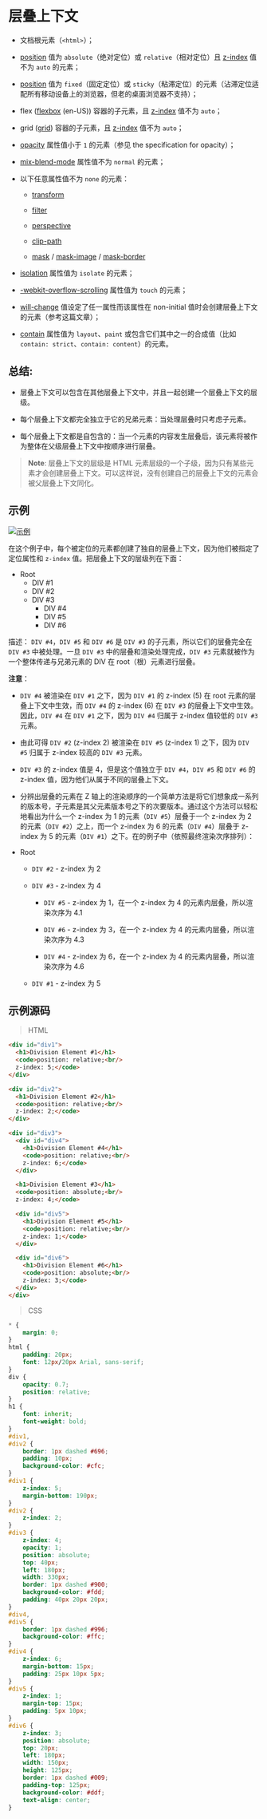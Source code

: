 #
# 层叠上下文

* 文档根元素（`<html>`）；

* [position](https://developer.mozilla.org/zh-CN/docs/Web/CSS/position) 值为 `absolute`（绝对定位）或  `relative`（相对定位）且 [z-index](https://developer.mozilla.org/zh-CN/docs/Web/CSS/z-index) 值不为 `auto` 的元素；

* [position](https://developer.mozilla.org/zh-CN/docs/Web/CSS/position) 值为 `fixed`（固定定位）或 `sticky`（粘滞定位）的元素（沾滞定位适配所有移动设备上的浏览器，但老的桌面浏览器不支持）；

* flex ([flexbox](https://developer.mozilla.org/en-US/docs/Web/CSS/CSS_Flexible_Box_Layout/Basic_Concepts_of_Flexbox) (en-US)) 容器的子元素，且 [z-index](https://developer.mozilla.org/zh-CN/docs/Web/CSS/z-index) 值不为 `auto`；

* grid ([grid](https://developer.mozilla.org/zh-CN/docs/Web/CSS/grid)) 容器的子元素，且 [z-index](https://developer.mozilla.org/zh-CN/docs/Web/CSS/z-index) 值不为 `auto`；

* [opacity](https://developer.mozilla.org/zh-CN/docs/Web/CSS/opacity) 属性值小于 `1` 的元素（参见 the specification for opacity）；

* [mix-blend-mode](https://developer.mozilla.org/zh-CN/docs/Web/CSS/mix-blend-mode) 属性值不为 `normal` 的元素；

* 以下任意属性值不为 `none` 的元素：

    * [transform](https://developer.mozilla.org/zh-CN/docs/Web/CSS/transform)

    * [filter](https://developer.mozilla.org/zh-CN/docs/Web/CSS/filter)

    * [perspective](https://developer.mozilla.org/zh-CN/docs/Web/CSS/perspective)

    * [clip-path](https://developer.mozilla.org/zh-CN/docs/Web/CSS/clip-path)

    * [mask](https://developer.mozilla.org/zh-CN/docs/Web/CSS/mask) / [mask-image](https://developer.mozilla.org/zh-CN/docs/Web/CSS/mask-image) / [mask-border](https://developer.mozilla.org/zh-CN/docs/Web/CSS/mask-border)

* [isolation](https://developer.mozilla.org/zh-CN/docs/Web/CSS/isolation) 属性值为 `isolate` 的元素；

* [-webkit-overflow-scrolling](https://developer.mozilla.org/zh-CN/docs/Web/CSS/-webkit-overflow-scrolling) 属性值为 `touch` 的元素；

* [will-change](https://developer.mozilla.org/zh-CN/docs/Web/CSS/will-change) 值设定了任一属性而该属性在 non-initial 值时会创建层叠上下文的元素（参考这篇文章）；

* [contain](https://developer.mozilla.org/zh-CN/docs/Web/CSS/contain) 属性值为 `layout`、`paint` 或包含它们其中之一的合成值（比如 `contain: strict`、`contain: content`）的元素。

## 总结:

* 层叠上下文可以包含在其他层叠上下文中，并且一起创建一个层叠上下文的层级。

* 每个层叠上下文都完全独立于它的兄弟元素：当处理层叠时只考虑子元素。

* 每个层叠上下文都是自包含的：当一个元素的内容发生层叠后，该元素将被作为整体在父级层叠上下文中按顺序进行层叠。

> **Note**: 层叠上下文的层级是 HTML 元素层级的一个子级，因为只有某些元素才会创建层叠上下文。可以这样说，没有创建自己的层叠上下文的元素会被父层叠上下文同化。

## 示例

<a data-fancybox title="示例" href="/notes/assets/css/understanding_zindex_04.png">![示例](/notes/assets/css/understanding_zindex_04.png)</a>

在这个例子中，每个被定位的元素都创建了独自的层叠上下文，因为他们被指定了定位属性和 `z-index` 值。把层叠上下文的层级列在下面：

* Root
    * DIV #1
    * DIV #2
    * DIV #3
        * DIV #4
        * DIV #5
        * DIV #6
    
描述： `DIV #4`，`DIV #5` 和 `DIV #6` 是 `DIV #3` 的子元素，所以它们的层叠完全在 `DIV #3` 中被处理。一旦 `DIV #3` 中的层叠和渲染处理完成，`DIV #3` 元素就被作为一个整体传递与兄弟元素的 DIV 在 root（根）元素进行层叠。

**注意**：

* `DIV #4` 被渲染在 `DIV #1` 之下，因为 `DIV #1` 的 z-index (5) 在 root 元素的层叠上下文中生效，而 `DIV #4` 的 z-index (6) 在 `DIV #3` 的层叠上下文中生效。因此，`DIV #4` 在 `DIV #1` 之下，因为 `DIV #4` 归属于 z-index 值较低的 `DIV #3` 元素。

* 由此可得 `DIV #2` (z-index 2) 被渲染在 `DIV #5` (z-index 1) 之下，因为 `DIV #5` 归属于 z-index 较高的 `DIV #3` 元素。

* `DIV #3` 的 z-index 值是 4，但是这个值独立于 `DIV #4`，`DIV #5` 和 `DIV #6` 的 z-index 值，因为他们从属于不同的层叠上下文。

* 分辨出层叠的元素在 Z 轴上的渲染顺序的一个简单方法是将它们想象成一系列的版本号，子元素是其父元素版本号之下的次要版本。通过这个方法可以轻松地看出为什么一个 z-index 为 1 的元素（`DIV #5`）层叠于一个 z-index 为 2 的元素（`DIV #2`）之上，而一个 z-index 为 6 的元素（`DIV #4`）层叠于 z-index 为 5 的元素（`DIV #1`）之下。在的例子中（依照最终渲染次序排列）：

* Root

    * `DIV #2` - z-index 为 2

    * `DIV #3` - z-index 为 4

        * `DIV #5` - z-index 为 1，在一个 z-index 为 4 的元素内层叠，所以渲染次序为 4.1

        * `DIV #6` - z-index 为 3，在一个 z-index 为 4 的元素内层叠，所以渲染次序为 4.3

        * `DIV #4` - z-index 为 6，在一个 z-index 为 4 的元素内层叠，所以渲染次序为 4.6

    * `DIV #1` - z-index 为 5

## 示例源码

> HTML

```html
<div id="div1">
  <h1>Division Element #1</h1>
  <code>position: relative;<br/>
  z-index: 5;</code>
</div>

<div id="div2">
  <h1>Division Element #2</h1>
  <code>position: relative;<br/>
  z-index: 2;</code>
</div>

<div id="div3">
  <div id="div4">
    <h1>Division Element #4</h1>
    <code>position: relative;<br/>
    z-index: 6;</code>
  </div>

  <h1>Division Element #3</h1>
  <code>position: absolute;<br/>
  z-index: 4;</code>

  <div id="div5">
    <h1>Division Element #5</h1>
    <code>position: relative;<br/>
    z-index: 1;</code>
  </div>

  <div id="div6">
    <h1>Division Element #6</h1>
    <code>position: absolute;<br/>
    z-index: 3;</code>
  </div>
</div>
```

> CSS

```css
* {
    margin: 0;
}
html {
    padding: 20px;
    font: 12px/20px Arial, sans-serif;
}
div {
    opacity: 0.7;
    position: relative;
}
h1 {
    font: inherit;
    font-weight: bold;
}
#div1,
#div2 {
    border: 1px dashed #696;
    padding: 10px;
    background-color: #cfc;
}
#div1 {
    z-index: 5;
    margin-bottom: 190px;
}
#div2 {
    z-index: 2;
}
#div3 {
    z-index: 4;
    opacity: 1;
    position: absolute;
    top: 40px;
    left: 180px;
    width: 330px;
    border: 1px dashed #900;
    background-color: #fdd;
    padding: 40px 20px 20px;
}
#div4,
#div5 {
    border: 1px dashed #996;
    background-color: #ffc;
}
#div4 {
    z-index: 6;
    margin-bottom: 15px;
    padding: 25px 10px 5px;
}
#div5 {
    z-index: 1;
    margin-top: 15px;
    padding: 5px 10px;
}
#div6 {
    z-index: 3;
    position: absolute;
    top: 20px;
    left: 180px;
    width: 150px;
    height: 125px;
    border: 1px dashed #009;
    padding-top: 125px;
    background-color: #ddf;
    text-align: center;
}
```